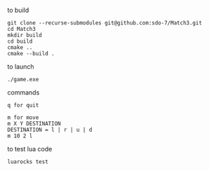to build
```
git clone --recurse-submodules git@github.com:sdo-7/Match3.git
cd Match3
mkdir build
cd build
cmake ..
cmake --build .
```

to launch
```
./game.exe
```
commands
```
q for quit

m for move
m X Y DESTINATION
DESTINATION = l | r | u | d
m 10 2 l
```

to test lua code
```
luarocks test
```